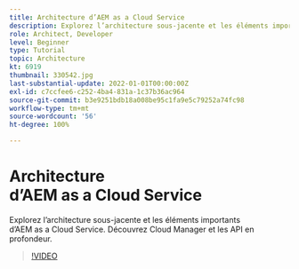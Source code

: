 ```yaml
---
title: Architecture d’AEM as a Cloud Service
description: Explorez l’architecture sous-jacente et les éléments importants d’AEM as a Cloud Service. Découvrez Cloud Manager et les API en profondeur.
role: Architect, Developer
level: Beginner
type: Tutorial
topic: Architecture
kt: 6919
thumbnail: 330542.jpg
last-substantial-update: 2022-01-01T00:00:00Z
exl-id: c7ccfee6-c252-4ba4-831a-1c37b36ac964
source-git-commit: b3e9251bdb18a008be95c1fa9e5c79252a74fc98
workflow-type: tm+mt
source-wordcount: '56'
ht-degree: 100%

---
```


# Architecture d’AEM as a Cloud Service

Explorez l’architecture sous-jacente et les éléments importants d’AEM as a Cloud Service. Découvrez Cloud Manager et les API en profondeur.

>[!VIDEO](https://video.tv.adobe.com/v/330542?quality=12&learn=on)
